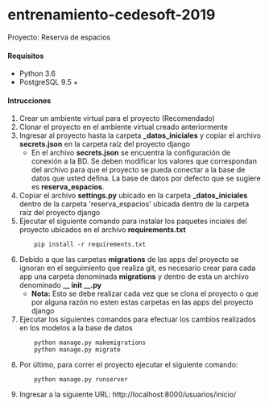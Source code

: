 # entrenamiento-cedesoft-2019 
Proyecto: Reserva de espacios

#### Requisitos

- Python 3.6
- PostgreSQL 9.5 +

#### Intrucciones

1. Crear un ambiente virtual para el proyecto (Recomendado)
2. Clonar el proyecto en el ambiente virtual creado anteriormente
3. Ingresar al proyecto hasta la carpeta **_datos_iniciales** y copiar el archivo **secrets.json** en la carpeta raíz
    del proyecto django
    - En el archivo **secrets.json** se encuentra la configuración de conexión a la BD. Se deben modificar los valores que
    correspondan del archivo para que el proyecto se pueda conectar a la base de datos que usted defina. La base de datos por
    defecto que se sugiere es **reserva_espacios**. 
4. Copiar el archivo **settings.py** ubicado en la carpeta **_datos_iniciales** dentro de la carpeta 'reserva_espacios' ubicada
    dentro de la carpeta raíz del proyecto django
5. Ejecutar el siguiente comando para instalar los paquetes inciales del proyecto ubicados en el archivo **requirements.txt**
    ```
        pip install -r requirements.txt
   ```
 6. Debido a que las carpetas **migrations** de las apps del proyecto se ignoran en el seguimiento que realiza git, es 
    necesario crear para cada app una carpeta denominada **migrations** y dentro de esta un archivo denominado **__ init __.py**
    - **Nota:** Esto se debe realizar cada vez que se clona el proyecto o que por alguna razón no esten estas carpetas en las
    apps del proyecto django
7.  Ejecutar los siguientes comandos para efectuar los cambios realizados en los modelos a la base de datos
    ```
        python manage.py makemigrations
        python manage.py migrate   
    ```
8.  Por último, para correr el proyecto ejecutar el siguiente comando:
    ```
        python manage.py runserver
    ```
9.  Ingresar a la siguiente URL: http://localhost:8000/usuarios/inicio/
